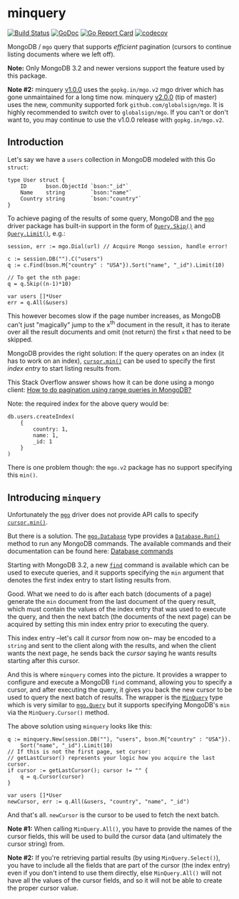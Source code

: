 # minquery

[![Build Status](https://travis-ci.org/icza/minquery.svg?branch=master)](https://travis-ci.org/icza/minquery)
[![GoDoc](https://godoc.org/github.com/icza/minquery?status.svg)](https://godoc.org/github.com/icza/minquery)
[![Go Report Card](https://goreportcard.com/badge/github.com/icza/minquery)](https://goreportcard.com/report/github.com/icza/minquery)
[![codecov](https://codecov.io/gh/icza/minquery/branch/master/graph/badge.svg)](https://codecov.io/gh/icza/minquery)

MongoDB / `mgo` query that supports _efficient_ pagination (cursors to continue listing documents where we left off).

**Note:** Only MongoDB 3.2 and newer versions support the feature used by this package.

**Note #2:** minquery [v1.0.0](https://github.com/icza/minquery/releases/tag/v1.0.0)
uses the `gopkg.in/mgo.v2` mgo driver which has gone unmaintained
for a long time now. minquery [v2.0.0](https://github.com/icza/minquery/releases/tag/v2.0.0)
(tip of master) uses the new, community supported fork `github.com/globalsign/mgo`.
It is highly recommended to switch over to `globalsign/mgo`. If you can't or don't
want to, you may continue to use the v1.0.0 release with `gopkg.in/mgo.v2`.

## Introduction

Let's say we have a `users` collection in MongoDB modeled with this Go `struct`:

    type User struct {
        ID      bson.ObjectId `bson:"_id"`
        Name    string        `bson:"name"`
        Country string        `bson:"country"`
    }

To achieve paging of the results of some query, MongoDB and the [`mgo`](https://godoc.org/github.com/globalsign/mgo)
driver package has built-in support in the form of [`Query.Skip()`](https://godoc.org/github.com/globalsign/mgo#Query.Skip) and [`Query.Limit()`](https://godoc.org/github.com/globalsign/mgo#Query.Limit), e.g.:

    session, err := mgo.Dial(url) // Acquire Mongo session, handle error!

    c := session.DB("").C("users")
    q := c.Find(bson.M{"country" : "USA"}).Sort("name", "_id").Limit(10)

    // To get the nth page:
    q = q.Skip((n-1)*10)

    var users []*User
    err = q.All(&users)

This however becomes slow if the page number increases, as MongoDB can't just "magically" jump to the x<sup>th</sup> document in the result, it has to iterate over all the result documents and omit (not return) the first `x` that need to be skipped.

MongoDB provides the right solution: If the query operates on an index (it has to work on an index), [`cursor.min()`](https://docs.mongodb.com/manual/reference/method/cursor.min/) can be used to specify the first _index entry_ to start listing results from.

This Stack Overflow answer shows how it can be done using a mongo client: [How to do pagination using range queries in MongoDB?](http://stackoverflow.com/questions/5525304/how-to-do-pagination-using-range-queries-in-mongodb/5526907#5526907)

Note: the required index for the above query would be:

    db.users.createIndex(
        {
            country: 1,
            name: 1,
            _id: 1
        }
    )

There is one problem though: the `mgo.v2` package has no support specifying this `min()`.

## Introducing `minquery`

Unfortunately the [`mgo`](https://godoc.org/github.com/globalsign/mgo) driver does not provide API calls to specify [`cursor.min()`](https://docs.mongodb.com/manual/reference/method/cursor.min/).

But there is a solution. The [`mgo.Database`](https://godoc.org/github.com/globalsign/mgo#Database) type provides a [`Database.Run()`](https://godoc.org/github.com/globalsign/mgo#Database.Run) method to run any MongoDB commands. The available commands and their documentation can be found here: [Database commands](https://docs.mongodb.com/manual/reference/command/)

Starting with MongoDB 3.2, a new [`find`](https://docs.mongodb.com/manual/reference/command/find/) command is available which can be used to execute queries, and it supports specifying the `min` argument that denotes the first index entry to start listing results from.

Good. What we need to do is after each batch (documents of a page) generate the `min` document from the last document of the query result, which must contain the values of the index entry that was used to execute the query, and then the next batch (the documents of the next page) can be acquired by setting this min index entry prior to executing the query.

This index entry –let's call it _cursor_ from now on– may be encoded to a `string` and sent to the client along with the results, and when the client wants the next page, he sends back the _cursor_ saying he wants results starting after this cursor.

And this is where `minquery` comes into the picture. It provides a wrapper to configure and execute a MongoDB `find` command, allowing you to specify a cursor, and after executing the query, it gives you back the new cursor to be used to query the next batch of results. The wrapper is the [`MinQuery`](https://godoc.org/github.com/icza/minquery#MinQuery) type which is very similar to [`mgo.Query`](https://godoc.org/github.com/globalsign/mgo#Query) but it supports specifying MongoDB's `min` via the `MinQuery.Cursor()` method.

The above solution using `minquery` looks like this:

    q := minquery.New(session.DB(""), "users", bson.M{"country" : "USA"}).
        Sort("name", "_id").Limit(10)
    // If this is not the first page, set cursor:
    // getLastCursor() represents your logic how you acquire the last cursor.
    if cursor := getLastCursor(); cursor != "" {
        q = q.Cursor(cursor)
    }

    var users []*User
    newCursor, err := q.All(&users, "country", "name", "_id")

And that's all. `newCursor` is the cursor to be used to fetch the next batch.

**Note #1:** When calling `MinQuery.All()`, you have to provide the names of the cursor fields, this will be used to build the cursor data (and ultimately the cursor string) from.

**Note #2:** If you're retrieving partial results (by using `MinQuery.Select()`), you have to include all the fields that are part of the cursor (the index entry) even if you don't intend to use them directly, else `MinQuery.All()` will not have all the values of the cursor fields, and so it will not be able to create the proper cursor value.

